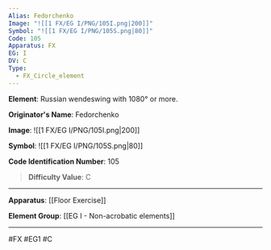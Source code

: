 ```yaml
---
Alias: Fedorchenko
Image: "![[1 FX/EG I/PNG/105I.png|200]]"
Symbol: "![[1 FX/EG I/PNG/105S.png|80]]"
Code: 105
Apparatus: FX
EG: I
DV: C
Type:
  - FX_Circle_element
---
```

**Element**: Russian wendeswing with 1080° or more.

**Originator's Name**: Fedorchenko

**Image**:
![[1 FX/EG I/PNG/105I.png|200]]

**Symbol**:
![[1 FX/EG I/PNG/105S.png|80]]

**Code Identification Number**: 105

>**Difficulty Value**: C

___
**Apparatus**: [[Floor Exercise]]

**Element Group**: [[EG I - Non-acrobatic elements]]
___
#FX #EG1 #C
